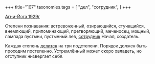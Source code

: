 +++
title="107"
taxonomies.tags = [
 "дел",
 "сотрудник",
]
+++

[Агни-Йога 1929г](/agni/1929)

Степени познавания: встревоженный, озирающийся, стучащийся, внемлющий, припоминающий, претворяющий, меченосец, мощный, лампада пустыни, пустынный лев, [сотрудник](/tags/сотрудник) Начал, создатель.   

Каждая степень [делится](/tags/дел) на три подстепени. Порядок должен быть проходим постепенно. Устремлённый может скоро овладеть, но отступник низвергает себя.